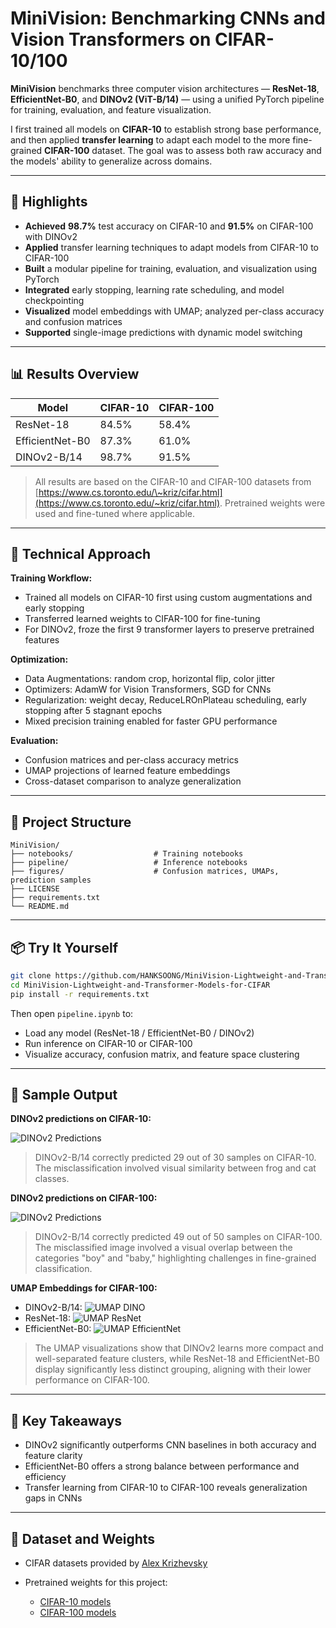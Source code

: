 # MiniVision: Benchmarking CNNs and Vision Transformers on CIFAR-10/100

**MiniVision** benchmarks three computer vision architectures — **ResNet-18**, **EfficientNet-B0**, and **DINOv2 (ViT-B/14)** — using a unified PyTorch pipeline for training, evaluation, and feature visualization.

I first trained all models on **CIFAR-10** to establish strong base performance, and then applied **transfer learning** to adapt each model to the more fine-grained **CIFAR-100** dataset. The goal was to assess both raw accuracy and the models' ability to generalize across domains.

---

## 🚀 Highlights

* **Achieved** **98.7%** test accuracy on CIFAR-10 and **91.5%** on CIFAR-100 with DINOv2
* **Applied** transfer learning techniques to adapt models from CIFAR-10 to CIFAR-100
* **Built** a modular pipeline for training, evaluation, and visualization using PyTorch
* **Integrated** early stopping, learning rate scheduling, and model checkpointing
* **Visualized** model embeddings with UMAP; analyzed per-class accuracy and confusion matrices
* **Supported** single-image predictions with dynamic model switching

---

## 📊 Results Overview

| Model           | CIFAR-10 | CIFAR-100 |
| --------------- | -------- | --------- |
| ResNet-18       | 84.5%    | 58.4%     |
| EfficientNet-B0 | 87.3%    | 61.0%     |
| DINOv2-B/14     | 98.7%    | 91.5%     |

> All results are based on the CIFAR-10 and CIFAR-100 datasets from [https://www.cs.toronto.edu/\~kriz/cifar.html](https://www.cs.toronto.edu/~kriz/cifar.html). Pretrained weights were used and fine-tuned where applicable.

---

## 🧪 Technical Approach

**Training Workflow:**

* Trained all models on CIFAR-10 first using custom augmentations and early stopping
* Transferred learned weights to CIFAR-100 for fine-tuning
* For DINOv2, froze the first 9 transformer layers to preserve pretrained features

**Optimization:**

* Data Augmentations: random crop, horizontal flip, color jitter
* Optimizers: AdamW for Vision Transformers, SGD for CNNs
* Regularization: weight decay, ReduceLROnPlateau scheduling, early stopping after 5 stagnant epochs
* Mixed precision training enabled for faster GPU performance

**Evaluation:**

* Confusion matrices and per-class accuracy metrics
* UMAP projections of learned feature embeddings
* Cross-dataset comparison to analyze generalization

---

## 📂 Project Structure

```
MiniVision/
├── notebooks/                  # Training notebooks
├── pipeline/                   # Inference notebooks
├── figures/                    # Confusion matrices, UMAPs, prediction samples
├── LICENSE   
├── requirements.txt
└── README.md
```

---

## 📦 Try It Yourself

```bash
git clone https://github.com/HANKSOONG/MiniVision-Lightweight-and-Transformer-Models-for-CIFAR.git
cd MiniVision-Lightweight-and-Transformer-Models-for-CIFAR
pip install -r requirements.txt
```

Then open `pipeline.ipynb` to:

* Load any model (ResNet-18 / EfficientNet-B0 / DINOv2)
* Run inference on CIFAR-10 or CIFAR-100
* Visualize accuracy, confusion matrix, and feature space clustering

---

## 📸 Sample Output

**DINOv2 predictions on CIFAR-10:**

![DINOv2 Predictions](figures/prediction_for_dinov2_cifar10.png)

> DINOv2-B/14 correctly predicted 29 out of 30 samples on CIFAR-10. The misclassification involved visual similarity between frog and cat classes.

**DINOv2 predictions on CIFAR-100:**

![DINOv2 Predictions](figures/prediction_for_dinov2_cifar100.png)

> DINOv2-B/14 correctly predicted 49 out of 50 samples on CIFAR-100. The misclassified image involved a visual overlap between the categories "boy" and "baby," highlighting challenges in fine-grained classification.

**UMAP Embeddings for CIFAR-100:**

* DINOv2-B/14:
  ![UMAP DINO](figures/umap_embeddings/umap_dino_cifar100.png)
* ResNet-18:
  ![UMAP ResNet](figures/umap_embeddings/umap_res_cifar100.png)
* EfficientNet-B0:
  ![UMAP EfficientNet](figures/umap_embeddings/umap_eff_cifar100.png)

> The UMAP visualizations show that DINOv2 learns more compact and well-separated feature clusters, while ResNet-18 and EfficientNet-B0 display significantly less distinct grouping, aligning with their lower performance on CIFAR-100.

---

## 🔑 Key Takeaways

* DINOv2 significantly outperforms CNN baselines in both accuracy and feature clarity
* EfficientNet-B0 offers a strong balance between performance and efficiency
* Transfer learning from CIFAR-10 to CIFAR-100 reveals generalization gaps in CNNs

---

## 📁 Dataset and Weights

* CIFAR datasets provided by [Alex Krizhevsky](https://www.cs.toronto.edu/~kriz/cifar.html)
* Pretrained weights for this project:

  * [CIFAR-10 models](https://drive.google.com/file/d/1--vYxuc0fRE7539StX1Ts9RkAw00_XiZ/view?usp=drive_link)
  * [CIFAR-100 models](https://drive.google.com/file/d/1Qp063eb6V9tSmYsfnJOtNH_fMHCQ_I7M/view?usp=drive_link)

